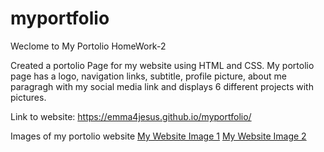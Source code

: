 # myportfolio

Weclome to My Portolio HomeWork-2

Created a portolio Page for my website using HTML and CSS.
My portolio page has a logo, navigation links, subtitle, profile picture, about me paragragh with my social media link and displays 6 different projects with pictures.

Link to website: https://emma4jesus.github.io/myportfolio/

Images of my portolio website
[My Website Image 1](/assets/images/website1.png)
[My Website Image 2](/assets/images/website2.png)
